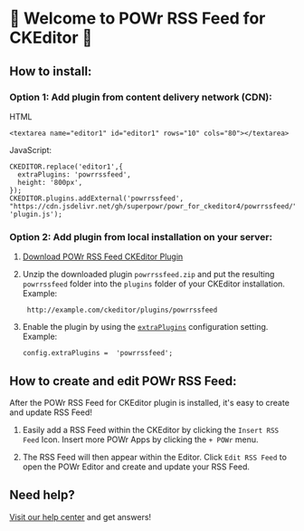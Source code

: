 # 🎉 Welcome to POWr RSS Feed for CKEditor 🎉

## How to install:

### Option 1: Add plugin from content delivery network (CDN):
HTML

    <textarea name="editor1" id="editor1" rows="10" cols="80"></textarea>

JavaScript:

    CKEDITOR.replace('editor1',{
      extraPlugins: 'powrrssfeed',
      height: '800px',
    });
    CKEDITOR.plugins.addExternal('powrrssfeed', "https://cdn.jsdelivr.net/gh/superpowr/powr_for_ckeditor4/powrrssfeed/", 'plugin.js');

### Option 2: Add plugin from local installation on your server:
1.  [Download POWr RSS Feed CKEditor Plugin](https://cdn.jsdelivr.net/gh/superpowr/powr_for_ckeditor4/powrrssfeed/powrrssfeed.zip)
2. Unzip the downloaded plugin  `powrrssfeed.zip`  and put the resulting `powrrssfeed` folder into the  `plugins`  folder of your CKEditor installation. Example:

	    http://example.com/ckeditor/plugins/powrrssfeed

3.  Enable the plugin by using the  [`extraPlugins`](https://ckeditor.com/docs/ckeditor4/latest/api/CKEDITOR_config.html#cfg-extraPlugins)  configuration setting. Example:

	    config.extraPlugins =  'powrrssfeed';



## How to create and edit POWr RSS Feed:

After the POWr RSS Feed for CKEditor plugin is installed, it's easy to create and update RSS Feed!

1. Easily add a RSS Feed within the CKEditor by clicking the `Insert RSS Feed` Icon. Insert more POWr Apps by clicking the `+ POWr` menu.

2. The RSS Feed will then appear within the Editor. Click `Edit RSS Feed` to open the POWr Editor and create and update your RSS Feed.

## Need help?
[Visit our help center](https://www.powr.io/knowledge-base) and get answers!
